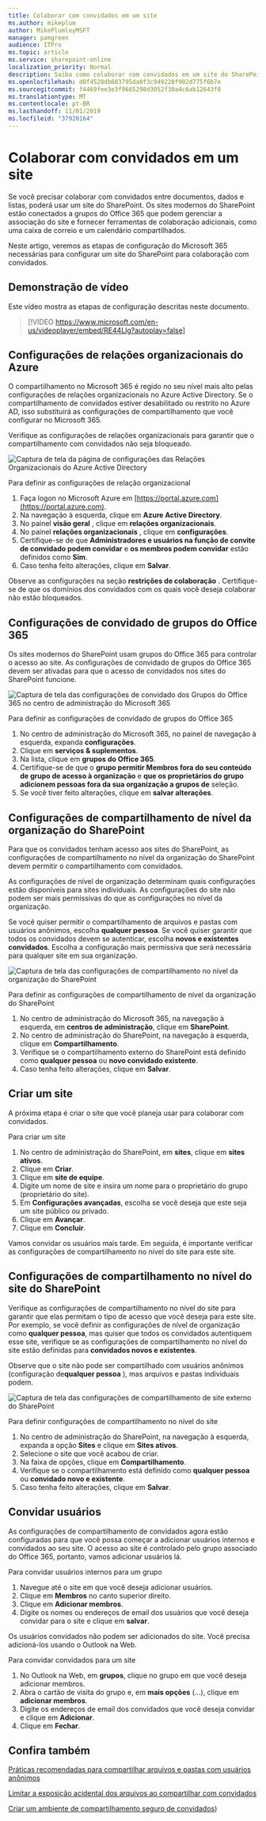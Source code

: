 ```yaml
---
title: Colaborar com convidados em um site
ms.author: mikeplum
author: MikePlumleyMSFT
manager: pamgreen
audience: ITPro
ms.topic: article
ms.service: sharepoint-online
localization_priority: Normal
description: Saiba como colaborar com convidados em um site do SharePoint.
ms.openlocfilehash: d0f4528db683795da0f3c949228f902d775f6b7e
ms.sourcegitcommit: f4469fee3e3f9665298d3052f30a4c6ab12643f8
ms.translationtype: MT
ms.contentlocale: pt-BR
ms.lasthandoff: 11/01/2019
ms.locfileid: "37920164"
---
```

# <a name="collaborate-with-guests-in-a-site"></a>Colaborar com convidados em um site

Se você precisar colaborar com convidados entre documentos, dados e listas, poderá usar um site do SharePoint. Os sites modernos do SharePoint estão conectados a grupos do Office 365 que podem gerenciar a associação do site e fornecer ferramentas de colaboração adicionais, como uma caixa de correio e um calendário compartilhados.

Neste artigo, veremos as etapas de configuração do Microsoft 365 necessárias para configurar um site do SharePoint para colaboração com convidados.

## <a name="video-demonstration"></a>Demonstração de vídeo

Este vídeo mostra as etapas de configuração descritas neste documento.</br>

> [!VIDEO https://www.microsoft.com/en-us/videoplayer/embed/RE44Llg?autoplay=false]

## <a name="azure-organizational-relationships-settings"></a>Configurações de relações organizacionais do Azure

O compartilhamento no Microsoft 365 é regido no seu nível mais alto pelas configurações de relações organizacionais no Azure Active Directory. Se o compartilhamento de convidados estiver desabilitado ou restrito no Azure AD, isso substituirá as configurações de compartilhamento que você configurar no Microsoft 365.

Verifique as configurações de relações organizacionais para garantir que o compartilhamento com convidados não seja bloqueado.

![Captura de tela da página de configurações das Relações Organizacionais do Azure Active Directory](media/azure-ad-organizational-relationships-settings.png)

Para definir as configurações de relação organizacional

1. Faça logon no Microsoft Azure em [https://portal.azure.com](https://portal.azure.com).
2. Na navegação à esquerda, clique em **Azure Active Directory**.
3. No painel **visão geral** , clique em **relações organizacionais**.
4. No painel **relações organizacionais** , clique em **configurações**.
5. Certifique-se de que **Administradores e usuários na função de convite de convidado podem convidar** e **os membros podem convidar** estão definidos como **Sim**.
6. Caso tenha feito alterações, clique em **Salvar**.

Observe as configurações na seção **restrições de colaboração** . Certifique-se de que os domínios dos convidados com os quais você deseja colaborar não estão bloqueados.

## <a name="office-365-groups-guest-settings"></a>Configurações de convidado de grupos do Office 365

Os sites modernos do SharePoint usam grupos do Office 365 para controlar o acesso ao site. As configurações de convidado de grupos do Office 365 devem ser ativadas para que o acesso de convidados nos sites do SharePoint funcione.

![Captura de tela das configurações de convidado dos Grupos do Office 365 no centro de administração do Microsoft 365](media/office-365-groups-guest-settings.png)

Para definir as configurações de convidado de grupos do Office 365

1. No centro de administração do Microsoft 365, no painel de navegação à esquerda, expanda **configurações**.
2. Clique em **serviços & suplementos**.
3. Na lista, clique em **grupos do Office 365**.
4. Certifique-se de que o **grupo permitir Membros fora do seu conteúdo de grupo de acesso à organização** e **que os proprietários do grupo adicionem pessoas fora da sua organização a grupos de** seleção.
5. Se você tiver feito alterações, clique em **salvar alterações**.


## <a name="sharepoint-organization-level-sharing-settings"></a>Configurações de compartilhamento de nível da organização do SharePoint

Para que os convidados tenham acesso aos sites do SharePoint, as configurações de compartilhamento no nível da organização do SharePoint devem permitir o compartilhamento com convidados.

As configurações de nível de organização determinam quais configurações estão disponíveis para sites individuais. As configurações do site não podem ser mais permissivas do que as configurações no nível da organização.

Se você quiser permitir o compartilhamento de arquivos e pastas com usuários anônimos, escolha **qualquer pessoa**. Se você quiser garantir que todos os convidados devem se autenticar, escolha **novos e existentes convidados**. Escolha a configuração mais permissiva que será necessária para qualquer site em sua organização.

![Captura de tela das configurações de compartilhamento no nível da organização do SharePoint](media/sharepoint-organization-external-sharing-controls.png)


Para definir as configurações de compartilhamento de nível da organização do SharePoint

1. No centro de administração do Microsoft 365, na navegação à esquerda, em **centros de administração**, clique em **SharePoint**.
2. No centro de administração do SharePoint, na navegação à esquerda, clique em **Compartilhamento**.
3. Verifique se o compartilhamento externo do SharePoint está definido como **qualquer pessoa** ou **novo convidado existente**.
4. Caso tenha feito alterações, clique em **Salvar**.

## <a name="create-a-site"></a>Criar um site

A próxima etapa é criar o site que você planeja usar para colaborar com convidados.

Para criar um site
1. No centro de administração do SharePoint, em **sites**, clique em **sites ativos**.
2. Clique em **Criar**.
3. Clique em **site de equipe**.
4. Digite um nome de site e insira um nome para o proprietário do grupo (proprietário do site).
5. Em **Configurações avançadas**, escolha se você deseja que este seja um site público ou privado.
6. Clique em **Avançar**.
7. Clique em **Concluir**.

Vamos convidar os usuários mais tarde. Em seguida, é importante verificar as configurações de compartilhamento no nível do site para este site.

## <a name="sharepoint-site-level-sharing-settings"></a>Configurações de compartilhamento no nível do site do SharePoint

Verifique as configurações de compartilhamento no nível do site para garantir que elas permitam o tipo de acesso que você deseja para este site. Por exemplo, se você definir as configurações de nível de organização como **qualquer pessoa**, mas quiser que todos os convidados autentiquem esse site, verifique se as configurações de compartilhamento no nível do site estão definidas para **convidados novos e existentes**.

Observe que o site não pode ser compartilhado com usuários anônimos (configuração de**qualquer pessoa** ), mas arquivos e pastas individuais podem.

![Captura de tela das configurações de compartilhamento de site externo do SharePoint](media/sharepoint-site-external-sharing-settings.png)

Para definir configurações de compartilhamento no nível do site
1. No centro de administração do SharePoint, na navegação à esquerda, expanda a opção **Sites** e clique em **Sites ativos**.
2. Selecione o site que você acabou de criar.
3. Na faixa de opções, clique em **Compartilhamento**.
4. Verifique se o compartilhamento está definido como **qualquer pessoa** ou **convidado novo e existente**.
5. Caso tenha feito alterações, clique em **Salvar**.

## <a name="invite-users"></a>Convidar usuários

As configurações de compartilhamento de convidados agora estão configuradas para que você possa começar a adicionar usuários internos e convidados ao seu site. O acesso ao site é controlado pelo grupo associado do Office 365, portanto, vamos adicionar usuários lá.

Para convidar usuários internos para um grupo
1. Navegue até o site em que você deseja adicionar usuários.
2. Clique em **Membros** no canto superior direito.
3. Clique em **Adicionar membros**.
4. Digite os nomes ou endereços de email dos usuários que você deseja convidar para o site e clique em **salvar**.

Os usuários convidados não podem ser adicionados do site. Você precisa adicioná-los usando o Outlook na Web.

Para convidar convidados para um site
1. No Outlook na Web, em **grupos**, clique no grupo em que você deseja adicionar membros.
2. Abra o cartão de visita do grupo e, em **mais opções** (...), clique em **adicionar membros**.
3. Digite os endereços de email dos convidados que você deseja convidar e clique em **Adicionar**.
4. Clique em **Fechar**.

## <a name="see-also"></a>Confira também

[Práticas recomendadas para compartilhar arquivos e pastas com usuários anônimos](best-practices-anonymous-sharing.md)

[Limitar a exposição acidental dos arquivos ao compartilhar com convidados](sharing-limit-accidental-exposure.md)

[Criar um ambiente de compartilhamento seguro de convidados](create-a-secure-guest-sharing-environment.md))

